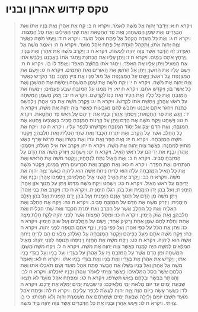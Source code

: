 # טקס קידוש אהרון ובניו

> ויקרא ח א: וַיְדַבֵּר יְהוָה אֶל מֹשֶׁה לֵּאמֹר.
> ויקרא ח ב: קַח אֶת אַהֲרֹן וְאֶת בָּנָיו אִתּוֹ וְאֵת הַבְּגָדִים וְאֵת שֶׁמֶן הַמִּשְׁחָה; וְאֵת פַּר הַחַטָּאת וְאֵת שְׁנֵי הָאֵילִים וְאֵת סַל הַמַּצּוֹת.
> ויקרא ח ג: וְאֵת כָּל הָעֵדָה הַקְהֵל אֶל פֶּתַח אֹהֶל מוֹעֵד.
> ויקרא ח ד: וַיַּעַשׂ מֹשֶׁה כַּאֲשֶׁר צִוָּה יְהוָה אֹתוֹ; וַתִּקָּהֵל הָעֵדָה אֶל פֶּתַח אֹהֶל מוֹעֵד.
> ויקרא ח ה: וַיֹּאמֶר מֹשֶׁה אֶל הָעֵדָה:  זֶה הַדָּבָר אֲשֶׁר צִוָּה יְהוָה לַעֲשׂוֹת.
> ויקרא ח ו: וַיַּקְרֵב מֹשֶׁה אֶת אַהֲרֹן וְאֶת בָּנָיו; וַיִּרְחַץ אֹתָם בַּמָּיִם.
> ויקרא ח ז: וַיִּתֵּן עָלָיו אֶת הַכֻּתֹּנֶת וַיַּחְגֹּר אֹתוֹ בָּאַבְנֵט וַיַּלְבֵּשׁ אֹתוֹ אֶת הַמְּעִיל וַיִּתֵּן עָלָיו אֶת הָאֵפֹד; וַיַּחְגֹּר אֹתוֹ בְּחֵשֶׁב הָאֵפֹד וַיֶּאְפֹּד לוֹ בּוֹ.
> ויקרא ח ח: וַיָּשֶׂם עָלָיו אֶת הַחֹשֶׁן; וַיִּתֵּן אֶל הַחֹשֶׁן אֶת הָאוּרִים וְאֶת הַתֻּמִּים.
> ויקרא ח ט: וַיָּשֶׂם אֶת הַמִּצְנֶפֶת עַל רֹאשׁוֹ; וַיָּשֶׂם עַל הַמִּצְנֶפֶת אֶל מוּל פָּנָיו אֵת צִיץ הַזָּהָב נֵזֶר הַקֹּדֶשׁ כַּאֲשֶׁר צִוָּה יְהוָה אֶת מֹשֶׁה.
> ויקרא ח י: וַיִּקַּח מֹשֶׁה אֶת שֶׁמֶן הַמִּשְׁחָה וַיִּמְשַׁח אֶת הַמִּשְׁכָּן וְאֶת כָּל אֲשֶׁר בּוֹ; וַיְקַדֵּשׁ אֹתָם.
> ויקרא ח יא: וַיַּז מִמֶּנּוּ עַל הַמִּזְבֵּחַ שֶׁבַע פְּעָמִים; וַיִּמְשַׁח אֶת הַמִּזְבֵּחַ וְאֶת כָּל כֵּלָיו וְאֶת הַכִּיֹּר וְאֶת כַּנּוֹ לְקַדְּשָׁם.
> ויקרא ח יב: וַיִּצֹק מִשֶּׁמֶן הַמִּשְׁחָה עַל רֹאשׁ אַהֲרֹן; וַיִּמְשַׁח אֹתוֹ לְקַדְּשׁוֹ.
> ויקרא ח יג: וַיַּקְרֵב מֹשֶׁה אֶת בְּנֵי אַהֲרֹן וַיַּלְבִּשֵׁם כֻּתֳּנֹת וַיַּחְגֹּר אֹתָם אַבְנֵט וַיַּחֲבֹשׁ לָהֶם מִגְבָּעוֹת כַּאֲשֶׁר צִוָּה יְהוָה אֶת מֹשֶׁה.
> ויקרא ח יד: וַיַּגֵּשׁ אֵת פַּר הַחַטָּאת; וַיִּסְמֹךְ אַהֲרֹן וּבָנָיו אֶת יְדֵיהֶם עַל רֹאשׁ פַּר הַחַטָּאת.
> ויקרא ח טו: וַיִּשְׁחָט וַיִּקַּח מֹשֶׁה אֶת הַדָּם וַיִּתֵּן עַל קַרְנוֹת הַמִּזְבֵּחַ סָבִיב בְּאֶצְבָּעוֹ וַיְחַטֵּא אֶת הַמִּזְבֵּחַ; וְאֶת הַדָּם יָצַק אֶל יְסוֹד הַמִּזְבֵּחַ וַיְקַדְּשֵׁהוּ לְכַפֵּר עָלָיו.
> ויקרא ח טז: וַיִּקַּח אֶת כָּל הַחֵלֶב אֲשֶׁר עַל הַקֶּרֶב וְאֵת יֹתֶרֶת הַכָּבֵד וְאֶת שְׁתֵּי הַכְּלָיֹת וְאֶת חֶלְבְּהֶן; וַיַּקְטֵר מֹשֶׁה הַמִּזְבֵּחָה.
> ויקרא ח יז: וְאֶת הַפָּר וְאֶת עֹרוֹ וְאֶת בְּשָׂרוֹ וְאֶת פִּרְשׁוֹ שָׂרַף בָּאֵשׁ מִחוּץ לַמַּחֲנֶה:  כַּאֲשֶׁר צִוָּה יְהוָה אֶת מֹשֶׁה.
> ויקרא ח יח: וַיַּקְרֵב אֵת אֵיל הָעֹלָה; וַיִּסְמְכוּ אַהֲרֹן וּבָנָיו אֶת יְדֵיהֶם עַל רֹאשׁ הָאָיִל.
> ויקרא ח יט: וַיִּשְׁחָט; וַיִּזְרֹק מֹשֶׁה אֶת הַדָּם עַל הַמִּזְבֵּחַ סָבִיב.
> ויקרא ח כ: וְאֶת הָאַיִל נִתַּח לִנְתָחָיו; וַיַּקְטֵר מֹשֶׁה אֶת הָרֹאשׁ וְאֶת הַנְּתָחִים וְאֶת הַפָּדֶר.
> ויקרא ח כא: וְאֶת הַקֶּרֶב וְאֶת הַכְּרָעַיִם רָחַץ בַּמָּיִם; וַיַּקְטֵר מֹשֶׁה אֶת כָּל הָאַיִל הַמִּזְבֵּחָה עֹלָה הוּא לְרֵיחַ נִיחֹחַ אִשֶּׁה הוּא לַיהוָה כַּאֲשֶׁר צִוָּה יְהוָה אֶת מֹשֶׁה.
> ויקרא ח כב: וַיַּקְרֵב אֶת הָאַיִל הַשֵּׁנִי אֵיל הַמִּלֻּאִים; וַיִּסְמְכוּ אַהֲרֹן וּבָנָיו אֶת יְדֵיהֶם עַל רֹאשׁ הָאָיִל.
> ויקרא ח כג: וַיִּשְׁחָט וַיִּקַּח מֹשֶׁה מִדָּמוֹ וַיִּתֵּן עַל תְּנוּךְ אֹזֶן אַהֲרֹן הַיְמָנִית; וְעַל בֹּהֶן יָדוֹ הַיְמָנִית וְעַל בֹּהֶן רַגְלוֹ הַיְמָנִית.
> ויקרא ח כד: וַיַּקְרֵב אֶת בְּנֵי אַהֲרֹן וַיִּתֵּן מֹשֶׁה מִן הַדָּם עַל תְּנוּךְ אָזְנָם הַיְמָנִית וְעַל בֹּהֶן יָדָם הַיְמָנִית וְעַל בֹּהֶן רַגְלָם הַיְמָנִית; וַיִּזְרֹק מֹשֶׁה אֶת הַדָּם עַל הַמִּזְבֵּחַ סָבִיב.
> ויקרא ח כה: וַיִּקַּח אֶת הַחֵלֶב וְאֶת הָאַלְיָה וְאֶת כָּל הַחֵלֶב אֲשֶׁר עַל הַקֶּרֶב וְאֵת יֹתֶרֶת הַכָּבֵד וְאֶת שְׁתֵּי הַכְּלָיֹת וְאֶת חֶלְבְּהֶן; וְאֵת שׁוֹק הַיָּמִין.
> ויקרא ח כו: וּמִסַּל הַמַּצּוֹת אֲשֶׁר לִפְנֵי יְהוָה לָקַח חַלַּת מַצָּה אַחַת וְחַלַּת לֶחֶם שֶׁמֶן אַחַת וְרָקִיק אֶחָד; וַיָּשֶׂם עַל הַחֲלָבִים וְעַל שׁוֹק הַיָּמִין.
> ויקרא ח כז: וַיִּתֵּן אֶת הַכֹּל עַל כַּפֵּי אַהֲרֹן וְעַל כַּפֵּי בָנָיו; וַיָּנֶף אֹתָם תְּנוּפָה לִפְנֵי יְהוָה.
> ויקרא ח כח: וַיִּקַּח מֹשֶׁה אֹתָם מֵעַל כַּפֵּיהֶם וַיַּקְטֵר הַמִּזְבֵּחָה עַל הָעֹלָה; מִלֻּאִים הֵם לְרֵיחַ נִיחֹחַ אִשֶּׁה הוּא לַיהוָה.
> ויקרא ח כט: וַיִּקַּח מֹשֶׁה אֶת הֶחָזֶה וַיְנִיפֵהוּ תְנוּפָה לִפְנֵי יְהוָה:  מֵאֵיל הַמִּלֻּאִים לְמֹשֶׁה הָיָה לְמָנָה כַּאֲשֶׁר צִוָּה יְהוָה אֶת מֹשֶׁה.
> ויקרא ח ל: וַיִּקַּח מֹשֶׁה מִשֶּׁמֶן הַמִּשְׁחָה וּמִן הַדָּם אֲשֶׁר עַל הַמִּזְבֵּחַ וַיַּז עַל אַהֲרֹן עַל בְּגָדָיו וְעַל בָּנָיו וְעַל בִּגְדֵי בָנָיו אִתּוֹ; וַיְקַדֵּשׁ אֶת אַהֲרֹן אֶת בְּגָדָיו וְאֶת בָּנָיו וְאֶת בִּגְדֵי בָנָיו אִתּוֹ.
> ויקרא ח לא: וַיֹּאמֶר מֹשֶׁה אֶל אַהֲרֹן וְאֶל בָּנָיו בַּשְּׁלוּ אֶת הַבָּשָׂר פֶּתַח אֹהֶל מוֹעֵד וְשָׁם תֹּאכְלוּ אֹתוֹ וְאֶת הַלֶּחֶם אֲשֶׁר בְּסַל הַמִּלֻּאִים:  כַּאֲשֶׁר צִוֵּיתִי לֵאמֹר אַהֲרֹן וּבָנָיו יֹאכְלֻהוּ.
> ויקרא ח לב: וְהַנּוֹתָר בַּבָּשָׂר וּבַלָּחֶם בָּאֵשׁ תִּשְׂרֹפוּ.
> ויקרא ח לג: וּמִפֶּתַח אֹהֶל מוֹעֵד לֹא תֵצְאוּ שִׁבְעַת יָמִים עַד יוֹם מְלֹאת יְמֵי מִלֻּאֵיכֶם:  כִּי שִׁבְעַת יָמִים יְמַלֵּא אֶת יֶדְכֶם.
> ויקרא ח לד: כַּאֲשֶׁר עָשָׂה בַּיּוֹם הַזֶּה צִוָּה יְהוָה לַעֲשֹׂת לְכַפֵּר עֲלֵיכֶם.
> ויקרא ח לה: וּפֶתַח אֹהֶל מוֹעֵד תֵּשְׁבוּ יוֹמָם וָלַיְלָה שִׁבְעַת יָמִים וּשְׁמַרְתֶּם אֶת מִשְׁמֶרֶת יְהוָה וְלֹא תָמוּתוּ:  כִּי כֵן צֻוֵּיתִי.
> ויקרא ח לו: וַיַּעַשׂ אַהֲרֹן וּבָנָיו אֵת כָּל הַדְּבָרִים אֲשֶׁר צִוָּה יְהוָה בְּיַד מֹשֶׁה. 
 


